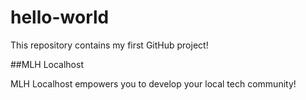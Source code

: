 # hello-world
This repository contains my first GitHub project! 

##MLH Localhost

MLH Localhost empowers you to develop your local tech community! 
